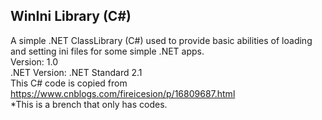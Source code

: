 ## WinIni Library (C#)
A simple .NET ClassLibrary (C#) used to provide basic abilities of loading and setting ini files for some simple .NET apps.<br>
Version: 1.0<br>
.NET Version: .NET Standard 2.1<br>
This C# code is copied from https://www.cnblogs.com/fireicesion/p/16809687.html<br>
*This is a brench that only has codes.
